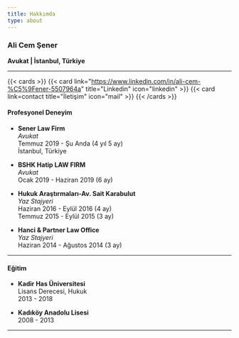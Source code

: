 ```yaml
---
title: Hakkımda
type: about
---
```


### Ali Cem Şener

**Avukat | İstanbul, Türkiye**

---

{{< cards >}}
{{< card link="https://www.linkedin.com/in/ali-cem-%C5%9Fener-5507964a" title="Linkedin" icon="linkedin" >}}
{{< card link=contact title="İletişim" icon="mail" >}}
{{< /cards >}}

#### Profesyonel Deneyim

- **Sener Law Firm**  
  _Avukat_  
  Temmuz 2019 - Şu Anda (4 yıl 5 ay)  
  İstanbul, Türkiye

- **BSHK Hatip LAW FIRM**  
  _Avukat_  
  Ocak 2019 - Haziran 2019 (6 ay)

- **Hukuk Araştırmaları-Av. Sait Karabulut**  
  _Yaz Stajyeri_  
  Haziran 2016 - Eylül 2016 (4 ay)  
  Temmuz 2015 - Eylül 2015 (3 ay)

- **Hanci & Partner Law Office**  
  _Yaz Stajyeri_  
  Haziran 2014 - Ağustos 2014 (3 ay)

---

#### Eğitim

- **Kadir Has Üniversitesi**  
  Lisans Derecesi, Hukuk  
  2013 - 2018

- **Kadıköy Anadolu Lisesi**  
  2008 - 2013

---
